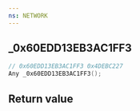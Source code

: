 ```yaml
---
ns: NETWORK
---
```

## _0x60EDD13EB3AC1FF3

```c
// 0x60EDD13EB3AC1FF3 0x4DEBC227
Any _0x60EDD13EB3AC1FF3();
```


## Return value
